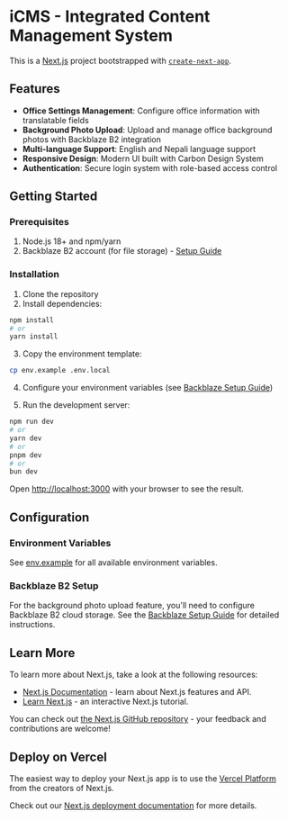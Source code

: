 # iCMS - Integrated Content Management System

This is a [Next.js](https://nextjs.org) project bootstrapped with [`create-next-app`](https://nextjs.org/docs/app/api-reference/cli/create-next-app).

## Features

- **Office Settings Management**: Configure office information with translatable fields
- **Background Photo Upload**: Upload and manage office background photos with Backblaze B2 integration
- **Multi-language Support**: English and Nepali language support
- **Responsive Design**: Modern UI built with Carbon Design System
- **Authentication**: Secure login system with role-based access control

## Getting Started

### Prerequisites

1. Node.js 18+ and npm/yarn
2. Backblaze B2 account (for file storage) - [Setup Guide](./docs/backblaze-setup.md)

### Installation

1. Clone the repository
2. Install dependencies:

```bash
npm install
# or
yarn install
```

3. Copy the environment template:

```bash
cp env.example .env.local
```

4. Configure your environment variables (see [Backblaze Setup Guide](./docs/backblaze-setup.md))

5. Run the development server:

```bash
npm run dev
# or
yarn dev
# or
pnpm dev
# or
bun dev
```

Open [http://localhost:3000](http://localhost:3000) with your browser to see the result.

## Configuration

### Environment Variables

See [env.example](./env.example) for all available environment variables.

### Backblaze B2 Setup

For the background photo upload feature, you'll need to configure Backblaze B2 cloud storage. See the [Backblaze Setup Guide](./docs/backblaze-setup.md) for detailed instructions.

## Learn More

To learn more about Next.js, take a look at the following resources:

- [Next.js Documentation](https://nextjs.org/docs) - learn about Next.js features and API.
- [Learn Next.js](https://nextjs.org/learn) - an interactive Next.js tutorial.

You can check out [the Next.js GitHub repository](https://github.com/vercel/next.js) - your feedback and contributions are welcome!

## Deploy on Vercel

The easiest way to deploy your Next.js app is to use the [Vercel Platform](https://vercel.com/new?utm_medium=default-template&filter=next.js&utm_source=create-next-app&utm_campaign=create-next-app-readme) from the creators of Next.js.

Check out our [Next.js deployment documentation](https://nextjs.org/docs/app/building-your-application/deploying) for more details.
